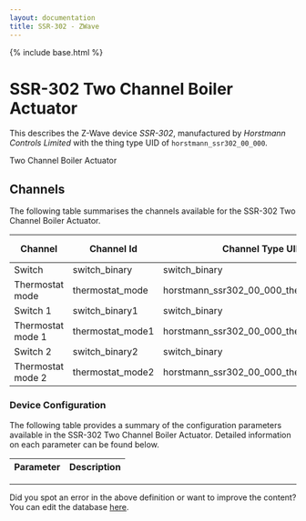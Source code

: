 ```yaml
---
layout: documentation
title: SSR-302 - ZWave
---
```


{% include base.html %}

# SSR-302 Two Channel Boiler Actuator

This describes the Z-Wave device *SSR-302*, manufactured by *Horstmann Controls Limited* with the thing type UID of ```horstmann_ssr302_00_000```. 

Two Channel Boiler Actuator


## Channels
The following table summarises the channels available for the SSR-302 Two Channel Boiler Actuator.

| Channel | Channel Id | Channel Type UID | Category | Item Type |
|---------|------------|------------------|----------|-----------|
| Switch | switch_binary | switch_binary | Switch | Switch |
| Thermostat mode | thermostat_mode | horstmann_ssr302_00_000_thermostat_mode | Temperature | Number |
| Switch 1 | switch_binary1 | switch_binary | Switch | Switch |
| Thermostat mode 1 | thermostat_mode1 | horstmann_ssr302_00_000_thermostat_mode | Temperature | Number |
| Switch 2 | switch_binary2 | switch_binary | Switch | Switch |
| Thermostat mode 2 | thermostat_mode2 | horstmann_ssr302_00_000_thermostat_mode | Temperature | Number |


### Device Configuration
The following table provides a summary of the configuration parameters available in the SSR-302 Two Channel Boiler Actuator.
Detailed information on each parameter can be found below.

| Parameter   | Description |
|-------------|-------------|


---

Did you spot an error in the above definition or want to improve the content?
You can edit the database [here](http://www.cd-jackson.com/index.php/zwave/zwave-device-database/zwave-device-list/devicesummary/262).
